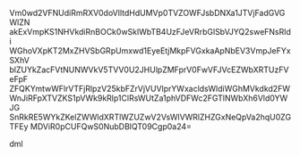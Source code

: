 Vm0wd2VFNUdiRmRXV0doVlltdHdUMVp0TVZOWFJsbDNXa1JTVjFadGVGWlZN
akExVmpKS1NHVkdiRnBOCk0wSklWbTB4UzFJeVRrbGlSbVJYQ2sweFNsRldi
WGhoVXpKT2MxZHVSbGRpUmxwd1EyeEtjMkpFVGxkaApNbEV3VmpJeFYxSXhV
blZUYkZacFVtNUNWVkV5TVV0U2JHUlpZMFprV0FwVFJVcEZWbXRTUzFVeFpF
ZFQKYmtwWFlrVTFjRlpzV25kbFZrVjVUVlprYWxacldsWldiWGhMVkdkd2FW
WnJiRFpXTVZKS1pVWk9kRlp1ClRsWUtZa1phVDFWc2FGTlNWbXh6Vld0YWJG
SnRkRE5WYkZKelZWWldXRTlWZUZwV2VsWlVWRlZHZGxNeQpVa2hqU0ZGTFEy
MDViR0pCUFQwS0NubDBlQT09Cgp0a24=

dml
